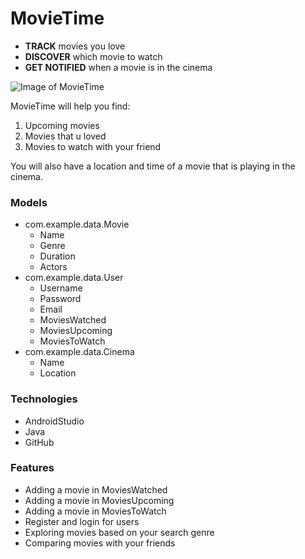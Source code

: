 # MovieTime
* **TRACK** movies you love
* **DISCOVER** which movie to watch
* **GET NOTIFIED** when a movie is in the cinema

![Image of MovieTime](https://theponderroar.com/wp-content/uploads/2017/11/movie.jpeg)

MovieTime will help you find:
1. Upcoming movies
1. Movies that u loved
1. Movies to watch with your friend


You will also have a location and time of a movie that is playing in the cinema.

### Models
* com.example.data.Movie
  * Name
  * Genre
  * Duration
  * Actors
* com.example.data.User
  * Username
  * Password
  * Email
  * MoviesWatched
  * MoviesUpcoming
  * MoviesToWatch
* com.example.data.Cinema
  * Name
  * Location

### Technologies
* AndroidStudio
* Java
* GitHub

### Features
* Adding a movie in MoviesWatched
* Adding a movie in MoviesUpcoming
* Adding a movie in MoviesToWatch
* Register and login for users
* Exploring movies based on your search genre
* Comparing movies with your friends

